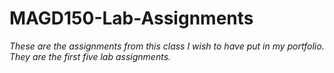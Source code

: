 # MAGD150-Lab-Assignments
_These are the assignments from this class I wish to have put in my portfolio. They are the first five lab assignments._

